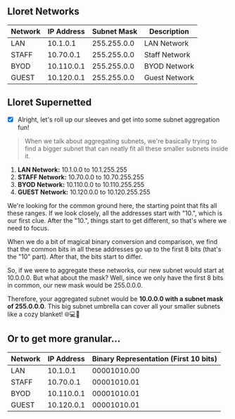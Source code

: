 ## Lloret Networks  

| Network  | IP Address   | Subnet Mask     | Description |
|----------|--------------|-----------------|-------------|
| LAN      | 10.1.0.1     | 255.255.0.0     | LAN Network |
| STAFF    | 10.70.0.1    | 255.255.0.0     | Staff Network |
| BYOD     | 10.110.0.1   | 255.255.0.0     | BYOD Network |
| GUEST    | 10.120.0.1   | 255.255.0.0     | Guest Network |

## Lloret Supernetted

- [x] Alright, let's roll up our sleeves and get into some subnet aggregation fun!

> When we talk about aggregating subnets, we're basically trying to find a bigger subnet that can neatly fit all these smaller subnets inside it.

1. **LAN Network:** 10.1.0.0 to 10.1.255.255
2. **STAFF Network:** 10.70.0.0 to 10.70.255.255
3. **BYOD Network:** 10.110.0.0 to 10.110.255.255
4. **GUEST Network:** 10.120.0.0 to 10.120.255.255

We're looking for the common ground here, the starting point that fits all these ranges. If we look closely, all the addresses start with "10.", which is our first clue. After the "10.", things start to get different, so that's where we need to focus.

When we do a bit of magical binary conversion and comparison, we find that the common bits in all these addresses go up to the first 8 bits (that's the "10" part). After that, the bits start to differ. 

So, if we were to aggregate these networks, our new subnet would start at 10.0.0.0. But what about the mask? Well, since we only have the first 8 bits in common, our new mask would be 255.0.0.0.

Therefore, your aggregated subnet would be **10.0.0.0 with a subnet mask of 255.0.0.0**. This big subnet umbrella can cover all your smaller subnets like a cozy blanket! 🌐💻🎉

## Or to get more granular...

| Network | IP Address | Binary Representation (First 10 bits) |
|---------|------------|---------------------------------------|
| LAN     | 10.1.0.1   | 00001010.00                           |
| STAFF   | 10.70.0.1  | 00001010.01                           |
| BYOD    | 10.110.0.1 | 00001010.01                           |
| GUEST   | 10.120.0.1 | 00001010.01                           |
